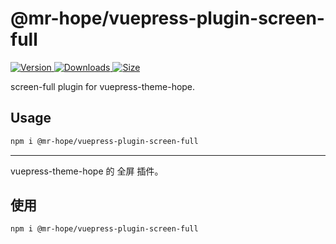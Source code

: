# @mr-hope/vuepress-plugin-screen-full

[![Version](https://img.shields.io/npm/v/@mr-hope/vuepress-plugin-screen-full.svg?style=flat-square&logo=npm) ![Downloads](https://img.shields.io/npm/dm/@mr-hope/vuepress-plugin-screen-full.svg?style=flat-square&logo=npm) ![Size](https://img.shields.io/bundlephobia/min/@mr-hope/vuepress-plugin-screen-full?style=flat-square&logo=npm)](https://www.npmjs.com/package/@mr-hope/vuepress-plugin-screen-full)

screen-full plugin for vuepress-theme-hope.

## Usage

```bash
npm i @mr-hope/vuepress-plugin-screen-full
```

---

vuepress-theme-hope 的 全屏 插件。

## 使用

```bash
npm i @mr-hope/vuepress-plugin-screen-full
```
